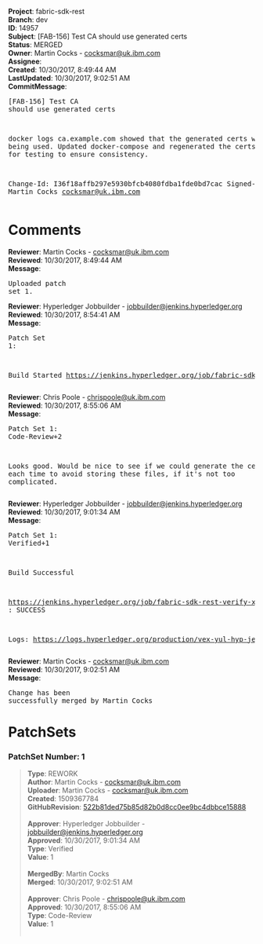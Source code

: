<strong>Project</strong>: fabric-sdk-rest<br><strong>Branch</strong>: dev<br><strong>ID</strong>: 14957<br><strong>Subject</strong>: [FAB-156] Test CA should use generated certs<br><strong>Status</strong>: MERGED<br><strong>Owner</strong>: Martin Cocks - cocksmar@uk.ibm.com<br><strong>Assignee</strong>:<br><strong>Created</strong>: 10/30/2017, 8:49:44 AM<br><strong>LastUpdated</strong>: 10/30/2017, 9:02:51 AM<br><strong>CommitMessage</strong>:<br><pre>[FAB-156] Test CA should use generated certs

docker logs ca.example.com showed that the generated certs
were not being used. Updated docker-compose and regenerated
the certs and network for testing to ensure consistency.

Change-Id: I36f18affb297e5930bfcb4080fdba1fde0bd7cac
Signed-off-by: Martin Cocks <cocksmar@uk.ibm.com>
</pre><h1>Comments</h1><strong>Reviewer</strong>: Martin Cocks - cocksmar@uk.ibm.com<br><strong>Reviewed</strong>: 10/30/2017, 8:49:44 AM<br><strong>Message</strong>: <pre>Uploaded patch set 1.</pre><strong>Reviewer</strong>: Hyperledger Jobbuilder - jobbuilder@jenkins.hyperledger.org<br><strong>Reviewed</strong>: 10/30/2017, 8:54:41 AM<br><strong>Message</strong>: <pre>Patch Set 1:

Build Started https://jenkins.hyperledger.org/job/fabric-sdk-rest-verify-x86_64/62/</pre><strong>Reviewer</strong>: Chris Poole - chrispoole@uk.ibm.com<br><strong>Reviewed</strong>: 10/30/2017, 8:55:06 AM<br><strong>Message</strong>: <pre>Patch Set 1: Code-Review+2

Looks good. Would be nice to see if we could generate the certs etc. each time to avoid storing these files, if it's not too complicated.</pre><strong>Reviewer</strong>: Hyperledger Jobbuilder - jobbuilder@jenkins.hyperledger.org<br><strong>Reviewed</strong>: 10/30/2017, 9:01:34 AM<br><strong>Message</strong>: <pre>Patch Set 1: Verified+1

Build Successful 

https://jenkins.hyperledger.org/job/fabric-sdk-rest-verify-x86_64/62/ : SUCCESS

Logs: https://logs.hyperledger.org/production/vex-yul-hyp-jenkins-1/fabric-sdk-rest-verify-x86_64/62</pre><strong>Reviewer</strong>: Martin Cocks - cocksmar@uk.ibm.com<br><strong>Reviewed</strong>: 10/30/2017, 9:02:51 AM<br><strong>Message</strong>: <pre>Change has been successfully merged by Martin Cocks</pre><h1>PatchSets</h1><h3>PatchSet Number: 1</h3><blockquote><strong>Type</strong>: REWORK<br><strong>Author</strong>: Martin Cocks - cocksmar@uk.ibm.com<br><strong>Uploader</strong>: Martin Cocks - cocksmar@uk.ibm.com<br><strong>Created</strong>: 1509367784<br><strong>GitHubRevision</strong>: [522b81ded75b85d82b0d8cc0ee9bc4dbbce15888](https://github.com/hyperledger/fabric-sdk-rest/commit/522b81ded75b85d82b0d8cc0ee9bc4dbbce15888)<br><br><strong>Approver</strong>: Hyperledger Jobbuilder - jobbuilder@jenkins.hyperledger.org<br><strong>Approved</strong>: 10/30/2017, 9:01:34 AM<br><strong>Type</strong>: Verified<br><strong>Value</strong>: 1<br><br><strong>MergedBy</strong>: Martin Cocks<br><strong>Merged</strong>: 10/30/2017, 9:02:51 AM<br><br><strong>Approver</strong>: Chris Poole - chrispoole@uk.ibm.com<br><strong>Approved</strong>: 10/30/2017, 8:55:06 AM<br><strong>Type</strong>: Code-Review<br><strong>Value</strong>: 1<br><br></blockquote>
